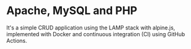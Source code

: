 # Apache, MySQL and PHP

It's a simple CRUD application using the LAMP stack with alpine.js, implemented with Docker and continuous integration (CI) using GitHub Actions.
